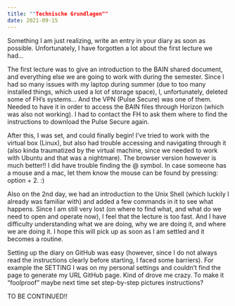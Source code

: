 ```yaml
---
title: ""Technische Grundlagen""
date: 2021-09-15
---
```


Something I am just realizing, write an entry in your diary as soon as possible. Unfortunately, I have forgotten a lot about the first lecture we had… 

The first lecture was to give an introduction to the BAIN shared document, and everything else we are going to work with during the semester. Since I had so many issues with my laptop during summer (due to too many installed things, which used a lot of storage space), I, unfortunately, deleted some of FH’s systems… And the VPN (Pulse Secure) was one of them. Needed to have it in order to access the BAIN files through Horizon (which was also not working). I had to contact the FH to ask them where to find the instructions to download the Pulse Secure again.

After this, I was set, and could finally begin! I’ve tried to work with the virtual box (Linux), but also had trouble accessing and navigating through it (also kinda traumatized by the virtual machine, since we needed to work with Ubuntu and that was a nightmare). The browser version however is much better!! I did have trouble finding the @ symbol. In case someone has a mouse and a mac, let them know the mouse can be found by pressing: option + 2. :)

Also on the 2nd day, we had an introduction to the Unix Shell (which luckily I already was familiar with) and added a few commands in it to see what happens. Since I am still very lost (on where to find what, and what do we need to open and operate now), I feel that the lecture is too fast. And I have difficulty understanding what we are doing, why we are doing it, and where we are doing it. I hope this will pick up as soon as I am settled and it becomes a routine. 

Setting up the diary on GitHub was easy (however, since I do not always read the instructions clearly before starting, I faced some barriers). For example the SETTING I was on my personal settings and couldn’t find the page to generate my URL GitHub page. Kind of drove me crazy. To make it “foolproof” maybe next time set step-by-step pictures instructions? 

TO BE CONTINUED!! 

